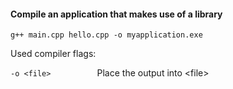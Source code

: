 
#### Compile an application that makes use of a library
	g++ main.cpp hello.cpp -o myapplication.exe


Used compiler flags:

```-o <file> ```  &nbsp;&nbsp;&nbsp;&nbsp;&nbsp;&nbsp;&nbsp;&nbsp;&nbsp;&nbsp;&nbsp;&nbsp;&nbsp;&nbsp;&nbsp; Place the output into \<file>